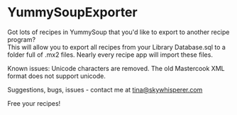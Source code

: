 YummySoupExporter
=================

Got lots of recipes in YummySoup that you'd like to export to another recipe program?  
This will allow you to export all recipes from your Library Database.sql to a folder full of .mx2 files.
Nearly every recipe app will import these files.

Known issues:  Unicode characters are removed.  The old Mastercook XML format does not support unicode.

Suggestions, bugs, issues - contact me at tina@skywhisperer.com

Free your recipes!
